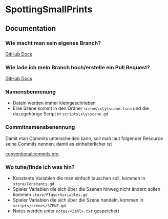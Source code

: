 ﻿# SpottingSmallPrints

## Documentation

### Wie macht man sein eigenes Branch?
[GitHub Docs](https://docs.github.com/en/pull-requests/collaborating-with-pull-requests/proposing-changes-to-your-work-with-pull-requests/creating-and-deleting-branches-within-your-repository#creating-a-branch)

### Wie lade ich mein Branch hoch/erstelle ein Pull Request?
[GitHub Docs](https://docs.github.com/en/pull-requests/collaborating-with-pull-requests/proposing-changes-to-your-work-with-pull-requests/creating-a-pull-request)

### Namensbennenung
- Datein werden immer kleingeschrieben
- Eine Szene kommt in den Ordner `scenes\x\y\scene.tscn` und die dazugehörige Script in `scripts\x\y\scene.gd`

### Commitnamensbenennung
Damit man Commits unterscheiden kann, soll man laut folgender Resource seine Commits nennen, damit es einheiterlicher ist

[conventionalcommits.org](https://www.conventionalcommits.org/en/v1.0.0)

### Wo tuhe/finde ich was hin?
- Konstante Variablen die man einfach tauschen soll, kommen in `store/Constants.gd`
- Spieler Variablen die sich über die Szenen hinweg nicht ändern sollen kommen `store/PlayerVariables.gd`
- Spieler Variablen die sich über die Szene handeln, kommen in `scripts/scenes/SZENE.gd`
- Notes werden unter `notes/<Zahl>.txt` gespeichert
